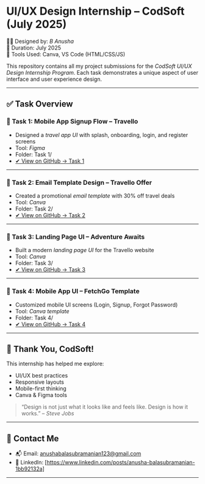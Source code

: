  # UI/UX Design Internship – CodSoft (July 2025)
👩‍💻 Designed by: *B Anusha*  
📅 Duration: July 2025  
🎨 Tools Used: Canva, VS Code (HTML/CSS/JS)

This repository contains all my project submissions for the *CodSoft UI/UX Design Internship Program*. Each task demonstrates a unique aspect of user interface and user experience design.

---

## ✅ Task Overview

### 🔹 Task 1: Mobile App Signup Flow – Travello
- Designed a *travel app UI* with splash, onboarding, login, and register screens
- Tool: *Figma*
- Folder: Task 1/
- [✔ View on GitHub → Task 1](./Task%201)

---

### 🔹 Task 2: Email Template Design – Travello Offer
- Created a promotional *email template* with 30% off travel deals
- Tool: *Canva*
- Folder: Task 2/
- [✔ View on GitHub → Task 2](./Task%202)

---

### 🔹 Task 3: Landing Page UI – Adventure Awaits
- Built a modern *landing page UI* for the Travello website
- Tool: *Canva*
- Folder: Task 3/
- [✔ View on GitHub → Task 3](./Task%203)

---

### 🔹 Task 4: Mobile App UI – FetchGo Template
- Customized mobile UI screens (Login, Signup, Forgot Password)
- Tool: *Canva template*
- Folder: Task 4/
- [✔ View on GitHub → Task 4](./Task%204)

---

## 🙌 Thank You, CodSoft!

This internship has helped me explore:
- UI/UX best practices
- Responsive layouts
- Mobile-first thinking
- Canva & Figma tools

> “Design is not just what it looks like and feels like. Design is how it works.” – *Steve Jobs*


---



## 📧 Contact Me

- 📬 Email: anushabalasubramanian123@gmail.com  
- 💼 LinkedIn: [https://www.linkedin.com/posts/anusha-balasubramanian-1bb92132a]

---




